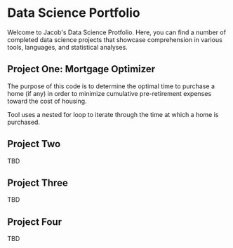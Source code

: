# Data Science Portfolio
Welcome to Jacob's Data Science Protfolio. Here, you can find a number of completed data science projects that showcase comprehension in various tools, languages, and statistical analyses.

## Project One: Mortgage Optimizer 
The purpose of this code is to determine the optimal time to purchase a home (if any) in order to minimize cumulative pre-retirement expenses toward the cost of housing.

Tool uses a nested for loop to iterate through the time at which a home is purchased.

## Project Two
TBD

## Project Three
TBD

## Project Four
TBD
